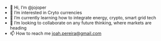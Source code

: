 - 👋 Hi, I’m @jojoper
- 👀 I’m interested in Cryto currencies
- 🌱 I’m currently learning how to integrate energy, crypto, smart grid tech
- 💞️ I’m looking to collaborate on any future thinking, where markets are heading
- 📫 How to reach me joah.pereira@gmail.com

<!---
jojoper/jojoper is a ✨ special ✨ repository because its `README.md` (this file) appears on your GitHub profile.
You can click the Preview link to take a look at your changes.
--->
